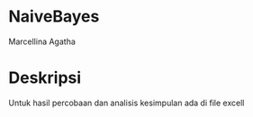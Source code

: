 # NaiveBayes
Marcellina Agatha
# Deskripsi
Untuk hasil percobaan dan analisis kesimpulan ada di file excell

